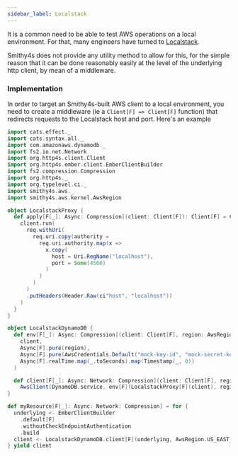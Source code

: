 ```yaml
---
sidebar_label: Localstack
---
```


It is a common need to be able to test AWS operations on a local environment. For that, many engineers have turned to [Localstack](https://localstack.cloud/).

Smithy4s does not provide any utility method to allow for this, for the simple reason that it can be done reasonably easily
at the level of the underlying http client, by mean of a middleware.

### Implementation

In order to target an Smithy4s-built AWS client to a local environment, you need to create a middleware (ie a `Client[F] => Client[F]` function) that redirects requests to the Localstack host and port. Here's an example

```scala mdoc:compile-only
import cats.effect._
import cats.syntax.all._
import com.amazonaws.dynamodb._
import fs2.io.net.Network
import org.http4s.client.Client
import org.http4s.ember.client.EmberClientBuilder
import fs2.compression.Compression
import org.http4s._
import org.typelevel.ci._
import smithy4s.aws._
import smithy4s.aws.kernel.AwsRegion

object LocalstackProxy {
  def apply[F[_]: Async: Compression](client: Client[F]): Client[F] = Client { req =>
    client.run(
      req.withUri(
        req.uri.copy(authority =
          req.uri.authority.map(x =>
            x.copy(
              host = Uri.RegName("localhost"),
              port = Some(4566)
            )
          )
        )
      )
      .putHeaders(Header.Raw(ci"host", "localhost"))
    )
  }
}

object LocalstackDynamoDB {
  def env[F[_]: Async: Compression](client: Client[F], region: AwsRegion): AwsEnvironment[F] = AwsEnvironment.make[F](
    client,
    Async[F].pure(region),
    Async[F].pure(AwsCredentials.Default("mock-key-id", "mock-secret-key", None)),
    Async[F].realTime.map(_.toSeconds).map(Timestamp(_, 0))
  )

  def client[F[_]: Async: Network: Compression](client: Client[F], region: AwsRegion): Resource[F, DynamoDB.Impl[F]] =
    AwsClient(DynamoDB.service, env[F](LocalstackProxy[F](client), region))
}

def myResource[F[_]: Async: Network: Compression] = for {
  underlying <- EmberClientBuilder
    .default[F]
    .withoutCheckEndpointAuthentication
    .build
  client <- LocalstackDynamoDB.client[F](underlying, AwsRegion.US_EAST_1)
} yield client
```
